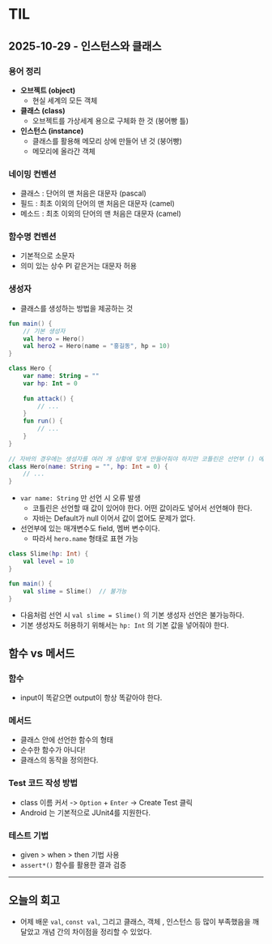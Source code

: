 # TIL

## 2025-10-29 - 인스턴스와 클래스

### 용어 정리
- **오브젝트 (object)**
  - 현실 세계의 모든 객체
- **클래스 (class)**
  - 오브젝트를 가상세계 용으로 구체화 한 것 (붕어빵 틀)
- **인스턴스 (instance)**
  - 클래스를 활용해 메모리 상에 만들어 낸 것 (붕어빵)
  - 메모리에 올라간 객체

### 네이밍 컨벤션
- 클래스 : 단어의 맨 처음은 대문자 (pascal)
- 필드 : 최초 이외의 단어의 맨 처음은 대문자 (camel)
- 메소드 : 최초 이외의 단어의 맨 처음은 대문자 (camel)

### 함수명 컨벤션
- 기본적으로 소문자
- 의미 있는 상수 PI 같은거는 대문자 허용

### 생성자
- 클래스를 생성하는 방법을 제공하는 것
```kotlin
fun main() {
    // 기본 생성자
    val hero = Hero()
    val hero2 = Hero(name = "홍길동", hp = 10) 
}

class Hero {
    var name: String = ""
    var hp: Int = 0
        
    fun attack() {
        // ...
    }
    fun run() {
        // ...
    } 
}
    
// 자바의 경우에는 생성자를 여러 개 상황에 맞게 만들어줘야 하지만 코틀린은 선언부 () 에 붙어있다. 
class Hero(name: String = "", hp: Int = 0) {
    // ...
}
```
- `var name: String` 만 선언 시 오류 발생
  - 코틀린은 선언할 때 값이 있어야 한다. 어떤 값이라도 넣어서 선언해야 한다.
  - 자바는 Default가 null 이어서 값이 없어도 문제가 없다.
- 선언부에 있는 매개변수도 field, 멤버 변수이다.
  - 따라서 `hero.name` 형태로 표현 가능

```kotlin
class Slime(hp: Int) {
    val level = 10
}

fun main() {
    val slime = Slime()  // 불가능
}
```
- 다음처럼 선언 시 `val slime = Slime()` 의 기본 생성자 선언은 불가능하다.
- 기본 생성자도 허용하기 위해서는 `hp: Int` 의 기본 값을 넣어줘야 한다.

## 함수 vs 메서드

### 함수
- input이 똑같으면 output이 항상 똑같아야 한다.

### 메서드
- 클래스 안에 선언한 함수의 형태
- 순수한 함수가 아니다!
- 클래스의 동작을 정의한다.

### Test 코드 작성 방법

- class 이름 커서 -> `Option` + `Enter` -> Create Test 클릭
- Android 는 기본적으로 JUnit4를 지원한다.

### 테스트 기법
- given > when > then 기법 사용
- `assert*()` 함수를 활용한 결과 검증

----
## 오늘의 회고
- 어제 배운 `val`, `const val`, 그리고 클래스, 객체 , 인스턴스 등 많이 부족했음을 깨달았고 개념 간의 차이점을 정리할 수 있었다.